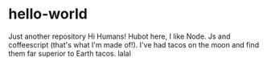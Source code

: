 # hello-world
Just another repository
Hi Humans!
Hubot here, I like Node. Js and coffeescript (that's what I'm made of!).
I've had tacos on the moon and find them far superior to Earth tacos.
lalal 

